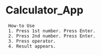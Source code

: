 Calculator_App
==============
     How-to Use
     1. Press 1st number. Press Enter.
     2. Press 2nd number. Press Enter.
     3. Press operator.
     4. Result appears.
